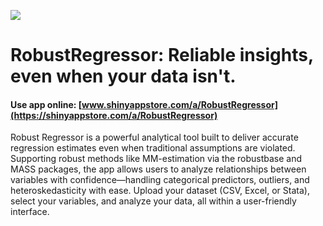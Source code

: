 ![](https://shiny-app-store3.s3.amazonaws.com/approvedapp/s125_TDG5Xrl873JD0hU9FZdHC1NxKfb1wHZHeE1D8rEx_logo_1732.jpg)

# RobustRegressor: Reliable insights, even when your data isn't.

#### Use app online: __[www.shinyappstore.com/a/RobustRegressor](https://shinyappstore.com/a/RobustRegressor)__

Robust Regressor is a powerful analytical tool built to deliver accurate regression estimates even when traditional assumptions are violated. Supporting robust methods like MM-estimation via the robustbase and MASS packages, the app allows users to analyze relationships between variables with confidence—handling categorical predictors, outliers, and heteroskedasticity with ease. Upload your dataset (CSV, Excel, or Stata), select your variables, and analyze your data, all within a user-friendly interface.
